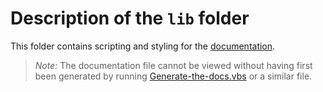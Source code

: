 # Description of the `lib` folder

This folder contains scripting and styling for the [documentation].

> *Note:* The documentation file cannot be viewed without having first 
> been generated by running [Generate-the-docs.vbs] or a similar file.

[documentation]: ..\TheDocs.html
[Generate-the-docs.vbs]: ..\examples\Documentation%20generator\Generate-the-docs.vbs
